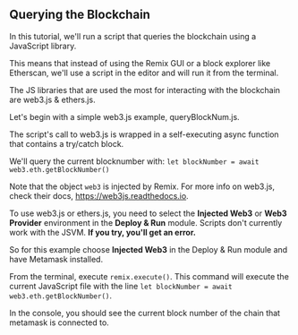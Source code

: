 ## Querying the Blockchain

In this tutorial, we'll run a script that queries the blockchain using a JavaScript library.

This means that instead of using the Remix GUI or a block explorer like Etherscan, we'll use a script in the editor and will run it from the terminal.

The JS libraries that are used the most for interacting with the blockchain are web3.js & ethers.js.

Let's begin with a simple web3.js example, queryBlockNum.js.

The script's call to web3.js is wrapped in a self-executing async function that contains a try/catch block.

We'll query the current blocknumber with:
`let blockNumber = await web3.eth.getBlockNumber()`

Note that the object `web3` is injected by Remix. For more info on web3.js, check their docs, <a href="https://web3js.readthedocs.io/" target="_blank">https://web3js.readthedocs.io</a>.

To use web3.js or ethers.js, you need to select the **Injected Web3** or **Web3 Provider** environment in the **Deploy & Run** module.  Scripts don't currently work with the JSVM. **If you try, you'll get an error.**

So for this example choose **Injected Web3** in the Deploy & Run module and have Metamask installed.

From the terminal, execute `remix.execute()`. This command will execute the current JavaScript file with the line `let blockNumber = await web3.eth.getBlockNumber()`.

In the console, you should see the current block number of the chain that metamask is connected to.
